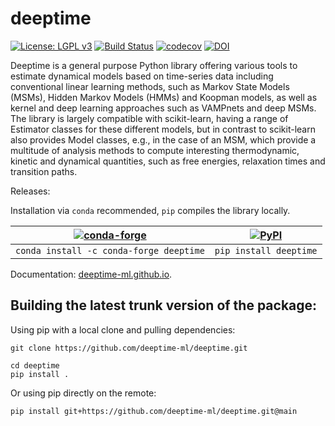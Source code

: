 # deeptime

[![License: LGPL v3](https://img.shields.io/badge/License-LGPL%20v3-blue.svg)](https://www.gnu.org/licenses/lgpl-3.0) [![Build Status](https://dev.azure.com/clonker/deeptime/_apis/build/status/deeptime-ml.deeptime?branchName=main)](https://dev.azure.com/clonker/deeptime/_build/latest?definitionId=1&branchName=main) [![codecov](https://codecov.io/gh/deeptime-ml/deeptime/branch/main/graph/badge.svg?token=MgQZqDM4sK)](https://codecov.io/gh/deeptime-ml/deeptime) [![DOI](https://img.shields.io/badge/DOI-10.1088%2F2632--2153%2Fac3de0-blue)](https://doi.org/10.1088/2632-2153/ac3de0)

Deeptime is a general purpose Python library offering various tools to estimate dynamical models 
based on time-series data including conventional linear learning methods, such as Markov State 
Models (MSMs), Hidden Markov Models (HMMs) and Koopman models, as well as kernel and 
deep learning approaches such as VAMPnets and deep MSMs. The library is largely compatible 
with scikit-learn, having a range of Estimator classes for these different models, but in 
contrast to scikit-learn also provides Model classes, e.g., in the case of an MSM, 
which provide a multitude of analysis methods to compute interesting thermodynamic, kinetic 
and dynamical quantities, such as free energies, relaxation times and transition paths.

Releases:

Installation via `conda` recommended, `pip` compiles the library locally.

|  [![conda-forge](https://img.shields.io/conda/v/conda-forge/deeptime?color=brightgreen&label=conda-forge)](https://github.com/conda-forge/deeptime-feedstock) 	|   [![PyPI](https://badge.fury.io/py/deeptime.svg)](https://pypi.org/project/deeptime)	|
|:-:	|:-:	|
|  `conda install -c conda-forge deeptime` |  `pip install deeptime`  	|

Documentation: [deeptime-ml.github.io](https://deeptime-ml.github.io/).

## Building the latest trunk version of the package:

Using pip with a local clone and pulling dependencies:
```
git clone https://github.com/deeptime-ml/deeptime.git

cd deeptime
pip install .
```

Or using pip directly on the remote:
```
pip install git+https://github.com/deeptime-ml/deeptime.git@main
```
